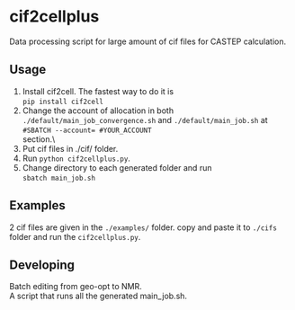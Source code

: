 # cif2cellplus
Data processing script for large amount of cif files for CASTEP calculation.

## Usage
1. Install cif2cell. The fastest way to do it is\
```pip install cif2cell```
2. Change the account of allocation in both `./default/main_job_convergence.sh` and `./default/main_job.sh` at \
```#SBATCH --account= #YOUR_ACCOUNT```\
section.\
3. Put cif files in ./cif/ folder.
4. Run `python cif2cellplus.py`.
5. Change directory to each generated folder and run\
`sbatch main_job.sh`

## Examples
2 cif files are given in the `./examples/` folder. copy and paste it to `./cifs` folder and run the `cif2cellplus.py`.
## Developing
Batch editing from geo-opt to NMR.\
A script that runs all the generated main_job.sh.
